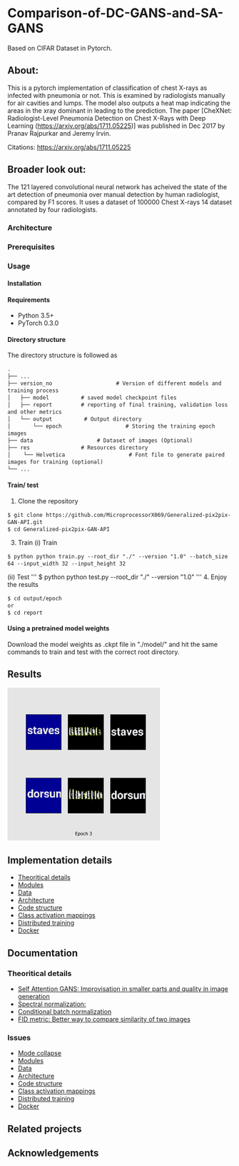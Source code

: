 # Comparison-of-DC-GANS-and-SA-GANS
Based on CIFAR Dataset in Pytorch.

## About:
This is a pytorch implementation of classification of chest X-rays as infected with pneumonia or not. This is examined by radiologists manually for air cavities and lumps. The model also outputs a heat map indicating the areas in the xray dominant in leading to the prediction.
The paper [CheXNet: Radiologist-Level Pneumonia Detection on Chest X-Rays with Deep Learning (https://arxiv.org/abs/1711.05225)] was published in Dec 2017 by Pranav Rajpurkar and Jeremy Irvin.

Citations:
https://arxiv.org/abs/1711.05225

## Broader look out:
The 121 layered convolutional neural network has acheived the state of the art detection of pneumonia over manual detection by human radiologist, compared by F1 scores. It uses a dataset of 100000 Chest X-rays 14 dataset annotated by four radiologists.

### Architecture

### Prerequisites
### Usage

#### Installation
#### Requirements
- Python 3.5+
- PyTorch 0.3.0
 
#### Directory structure
The directory structure is followed as 
```
.
├── ...
├── version_no                    # Version of different models and training process
│   ├── model          # saved model checkpoint files
│   ├── report         # reporting of final training, validation loss and other metrics
│   └── output          # Output directory
│       └── epoch                    # Storing the training epoch images
├── data                    # Dataset of images (Optional)
├── res                # Resources directory
│    └── Helvetica                    # Font file to generate paired images for training (optional) 
└── ...
```

#### Train/ test
1. Clone the repository
```
$ git clone https://github.com/MicroprocessorX069/Generalized-pix2pix-GAN-API.git
$ cd Generalized-pix2pix-GAN-API
```
3. Train
(i) Train
```
$ python python train.py --root_dir "./" --version "1.0" --batch_size 64 --input_width 32 --input_height 32 
```
(ii) Test
'''
$ python python test.py --root_dir "./" --version "1.0" 
'''
4. Enjoy the results
```
$ cd output/epoch
or
$ cd report
```

#### Using a pretrained model weights
Download the model weights as .ckpt file in "./model/" and hit the same commands to train and test with the correct root directory.

## Results
![Training gif](https://github.com/MicroprocessorX069/Generalized-pix2pix-GAN-API/blob/master/training_process.GIF)
## Implementation details
- [Theoritical details](docs/CONTRIBUTING.md)
- [Modules](docs/CONTRIBUTING.md)
- [Data](docs/CONTRIBUTING.md)
- [Architecture](docs/CONTRIBUTING.md)
- [Code structure](docs/CONTRIBUTING.md)
- [Class activation mappings](documentation/cam.md)
- [Distributed training](docs/CONTRIBUTING.md)
- [Docker](docs/CONTRIBUTING.md)

## Documentation

### Theoritical details
- [Self Attention GANS: Improvisation in smaller parts and quality in image generation](documentation/sagan.md)
- [Spectral normalization: ](documentation/spectral.md)
- [Conditional batch normalization](documentation/conditional_bn.md)
- [FID metric: Better way to compare similarity of two images](documentation/fid.md)

### Issues
- [Mode collapse](documentation/regularization.md)
- [Modules](docs/CONTRIBUTING.md)
- [Data](docs/CONTRIBUTING.md)
- [Architecture](docs/CONTRIBUTING.md)
- [Code structure](docs/CONTRIBUTING.md)
- [Class activation mappings](documentation/cam.md)
- [Distributed training](docs/CONTRIBUTING.md)
- [Docker](docs/CONTRIBUTING.md)

## Related projects
## Acknowledgements




